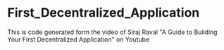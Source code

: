 # First_Decentralized_Application
This is code generated form the video of Siraj Raval "A Guide to Building Your First Decentralized Application" on Youtube
